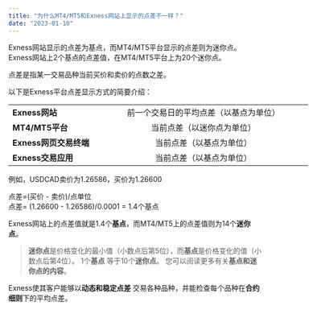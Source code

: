 ```yaml
---
title: "为什么MT4/MT5和Exness网站上显示的点差不一样？"
date: "2023-01-10"
---
```


Exness网站显示的点差为基点，而MT4/MT5平台显示的点差则为迷你点。 Exness网站上2个基点的点差值，在MT4/MT5平台上为20个迷你点。

点差是指某一交易品种当前买价和卖价的点数之差。

以下是Exness平台点差显示方式的简要介绍：

<table style="width: 596px;"><tbody><tr><td class="wysiwyg-text-align-left" style="width: 165.297px; vertical-align: middle;"><strong><span class="wysiwyg-underline">Exness网站</span></strong></td><td class="wysiwyg-text-align-center" style="width: 407.703px; text-align: center; vertical-align: middle;"><span style="font-weight: 400;">前一个交易日的平均点差（以基点为单位）</span></td></tr><tr><td class="wysiwyg-text-align-left" style="width: 165.297px; vertical-align: middle;"><strong>MT4/MT5平台</strong></td><td class="wysiwyg-text-align-center" style="width: 407.703px; text-align: center; vertical-align: middle;"><span style="font-weight: 400;">当前点差（以迷你点为单位）</span></td></tr><tr><td class="wysiwyg-text-align-left" style="width: 165.297px; vertical-align: middle;"><strong>Exness网页交易终端</strong></td><td class="wysiwyg-text-align-center" style="width: 407.703px; text-align: center; vertical-align: middle;"><span style="font-weight: 400;">当前点差（以基点为单位）</span></td></tr><tr><td class="wysiwyg-text-align-left" style="width: 165.297px; vertical-align: middle;"><strong>Exness交易应用</strong></td><td class="wysiwyg-text-align-center" style="width: 407.703px; text-align: center; vertical-align: middle;"><span style="font-weight: 400;">当前点差（以基点为单位）</span></td></tr></tbody></table>

例如，USDCAD卖价为1.26586，买价为1.26600

点差=(买价 - 卖价)/点单位  
点差= (1.26600 - 1.26586)/0.0001 = 1.4个基点

Exness网站上的点差值就是1.4个**基点**，而MT4/MT5上的点差值则为14个**迷你点**。

> **迷你点**是价格变化的最小值（小数点后第5位），而**基点**是价格变化的值（小数点后第4位）。 1个**基点** 等于10个**迷你点**。 您可以阅读更多有关**基点和迷你点的内容**。

Exness使其客户能够以**动态和稳定点差** 交易各种品种，并能检查每个品种在**合约细则**下的平均点差。

